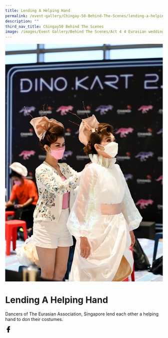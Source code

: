 ```yaml
---
title: Lending A Helping Hand
permalink: /event-gallery/Chingay-50-Behind-The-Scenes/lending-a-helping-hand
description: ""
third_nav_title: Chingay50 Behind The Scenes
image: /images/Event Gallery/Behind The Scenes/Act 4 4 Eurasian wedding-01.jpg
---
```


![Lending A Helping Hang](/images/Event%20Gallery/Behind%20The%20Scenes/Act%204%204%20Eurasian%20wedding-01.jpg)

# **Lending A Helping Hand**

Dancers of The Eurasian Association, Singapore lend each other a helping hand to don their costumes.

<a href="http://www.facebook.com/sharer.php?u=http://www.chingay.gov.sg/image/event-gallery/lending-a-helping-hand" style="float:left;">
	<img src="/images/facebook.png" style="width:auto;height:20px;">
</a>